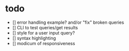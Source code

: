 # todo

- [] error handling example? and/or "fix" broken queries
- [] CLI to test queries/get results
- [] style for a user input query?
- [] syntax highlighting
- [] modicum of responsiveness
